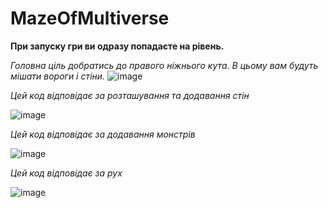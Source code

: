 # MazeOfMultiverse
**При запуску гри ви одразу попадаєте на рівень.**

*Головна ціль добратись до правого ніжнього кута. В цьому вам будуть мішати вороги і стіни.*
![image](https://user-images.githubusercontent.com/130775574/233656323-cca0506d-327f-4c82-bf90-d1435981cc02.png)

*Цей код відповідає за розташування та додавання стін*

![image](https://user-images.githubusercontent.com/130775574/233655686-0c762f4f-9425-4050-b82f-8d419ec0089d.png)

*Цей код відповідає за додавання монстрів*

![image](https://user-images.githubusercontent.com/130775574/233655512-5fcf1f4a-12eb-44a5-b6bb-b187ca4db7f6.png)

*Цей код відповідає за рух*

![image](https://user-images.githubusercontent.com/130775574/233655772-c3093263-7a31-4385-aa14-f069f3bb6fe0.png)


